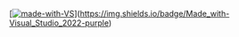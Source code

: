 [[![made-with-VS](https://img.shields.io/badge/Made%20with-Go-1f425f.svg)](https://go.dev/)](https://img.shields.io/badge/Made_with-Visual_Studio_2022-purple)
